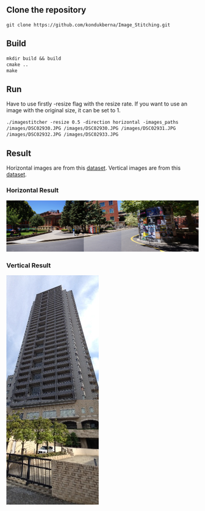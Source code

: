 ## Clone the repository
```
git clone https://github.com/kondukberna/Image_Stitching.git
```

## Build
```
mkdir build && build
cmake ..
make
```

## Run

Have to use firstly -resize flag with the resize rate. If you want to use an image with the original size, it can be set to 1.

```
./imagestitcher -resize 0.5 -direction horizontal -images_paths /images/DSC02930.JPG /images/DSC02930.JPG /images/DSC02931.JPG /images/DSC02932.JPG /images/DSC02933.JPG 
```

## Result

Horizontal images are from this [dataset](https://cs.adelaide.edu.au/~tjchin/apap/#Datasets). Vertical images are from this [dataset](https://github.com/visionxiang/Image-Stitching-Dataset#SPHP). 

### Horizontal Result

![](https://github.com/kondukberna/Image_Stitching/blob/main/images/StitchedImage.jpg)

### Vertical Result

![](https://github.com/kondukberna/Image_Stitching/blob/main/images/StitchedImage-Vertical.jpg)
